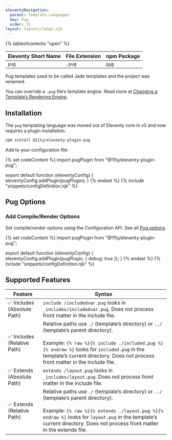 ```yaml
---
eleventyNavigation:
  parent: Template Languages
  key: Pug
  order: 11
layout: layouts/langs.njk
---
```


{% tableofcontents "open" %}

| Eleventy Short Name | File Extension | npm Package                           |
| ------------------- | -------------- | ------------------------------------- |
| `pug`               | `.pug`         | [`pug`](https://github.com/pugjs/pug) |

Pug templates used to be called Jade templates and the project was renamed.

You can override a `.pug` file’s template engine. Read more at [Changing a Template’s Rendering Engine](/docs/languages/).

## Installation

The `pug` templating language was moved out of Eleventy core in v3 and now requires a plugin installation.

```sh
npm install @11ty/eleventy-plugin-pug
```

Add to your configuration file:

{% set codeContent %}
import pugPlugin from "@11ty/eleventy-plugin-pug";

export default function (eleventyConfig) {
	eleventyConfig.addPlugin(pugPlugin);
}
{% endset %}
{% include "snippets/configDefinition.njk" %}

## Pug Options

### Add Compile/Render Options

Set compile/render options using the Configuration API. See all [Pug options](https://pugjs.org/api/reference.html#options).

{% set codeContent %}
import pugPlugin from "@11ty/eleventy-plugin-pug";

export default function (eleventyConfig) {
	eleventyConfig.addPlugin(pugPlugin, {
		debug: true
	});
}
{% endset %}
{% include "snippets/configDefinition.njk" %}

## Supported Features

| Feature                                            | Syntax                                                                                                                                                                                                                                                                      |
| -------------------------------------------------- | --------------------------------------------------------------------------------------------------------------------------------------------------------------------------------------------------------------------------------------------------------------------------- |
| ✅ Includes (Absolute Path)                        | `include /includedvar.pug` looks in `_includes/includedvar.pug`. Does not process front matter in the include file.                                                                                                                                                         |
| ✅ Includes (Relative Path) | Relative paths use `./` (template’s directory) or `../` (template’s parent directory).<br><br>Example: `{% raw %}{% include ./included.pug %}{% endraw %}` looks for `included.pug` in the template’s current directory. Does not process front matter in the include file. |
| ✅ Extends (Absolute Path)                         | `extends /layout.pug` looks in `_includes/layout.pug`. Does not process front matter in the include file.                                                                                                                                                                   |
| ✅ Extends (Relative Path) | Relative paths use `./` (template’s directory) or `../` (template’s parent directory).<br><br>Example: `{% raw %}{% extends ./layout.pug %}{% endraw %}` looks for `layout.pug` in the template’s current directory. Does not process front matter in the extends file.     |
